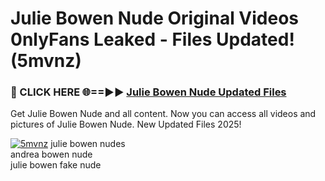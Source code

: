 # Julie Bowen Nude Original Videos 0nlyFans Leaked - Files Updated! (5mvnz)

<h3>🔴 CLICK HERE 🌐==►► <a href="https://tinyurl.com/52m3yx9h" rel="nofollow">Julie Bowen Nude Updated Files</a></h3>

Get Julie Bowen Nude and all content. Now you can access all videos and pictures of Julie Bowen Nude. New Updated Files 2025!

[![5mvnz](https://i.imgur.com/TnHtlc8.gif)](https://tinyurl.com/52m3yx9h)
julie bowen nudes<br>
andrea bowen nude<br>
julie bowen fake nude